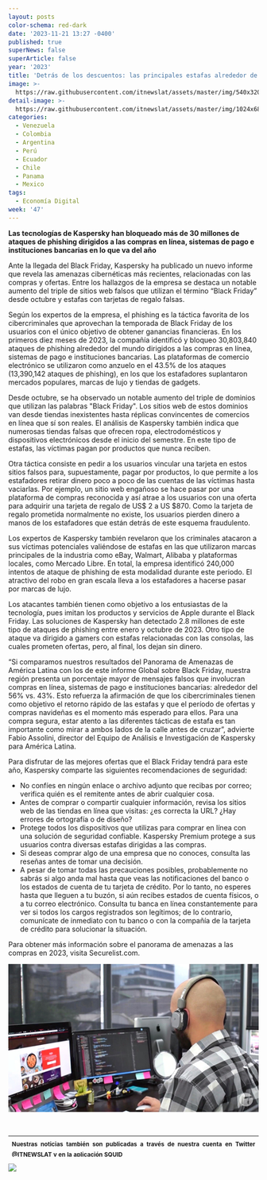 ```yaml
---
layout: posts
color-schema: red-dark
date: '2023-11-21 13:27 -0400'
published: true
superNews: false
superArticle: false
year: '2023'
title: 'Detrás de los descuentos: las principales estafas alrededor de Black Friday'
image: >-
  https://raw.githubusercontent.com/itnewslat/assets/master/img/540x320/E-commerce-p.jpg
detail-image: >-
  https://raw.githubusercontent.com/itnewslat/assets/master/img/1024x680/E-commerce-g.jpg
categories:
  - Venezuela
  - Colombia
  - Argentina
  - Perú
  - Ecuador
  - Chile
  - Panama
  - Mexico
tags:
  - Economía Digital
week: '47'
---
```

**Las tecnologías de Kaspersky han bloqueado más de 30 millones de ataques de phishing dirigidos a las compras en línea, sistemas de pago e instituciones bancarias en lo que va del año**

Ante la llegada del Black Friday, Kaspersky ha publicado un nuevo informe que revela las amenazas cibernéticas más recientes, relacionadas con las compras y ofertas. Entre los hallazgos de la empresa se destaca un notable aumento del triple de sitios web falsos que utilizan el término “Black Friday” desde octubre y estafas con tarjetas de regalo falsas.

Según los expertos de la empresa, el phishing es la táctica favorita de los cibercriminales que aprovechan la temporada de Black Friday de los usuarios con el único objetivo de obtener ganancias financieras. En los primeros diez meses de 2023, la compañía identificó y bloqueo 30,803,840 ataques de phishing alrededor del mundo dirigidos a las compras en línea, sistemas de pago e instituciones bancarias. Las plataformas de comercio electrónico se utilizaron como anzuelo en el 43.5% de los ataques (13,390,142 ataques de phishing), en los que los estafadores suplantaron mercados populares, marcas de lujo y tiendas de gadgets.

Desde octubre, se ha observado un notable aumento del triple de dominios que utilizan las palabras "Black Friday". Los sitios web de estos dominios van desde tiendas inexistentes hasta réplicas convincentes de comercios en línea que sí son reales. El análisis de Kaspersky también indica que numerosas tiendas falsas que ofrecen ropa, electrodomésticos y dispositivos electrónicos desde el inicio del semestre. En este tipo de estafas, las víctimas pagan por productos que nunca reciben.

Otra táctica consiste en pedir a los usuarios vincular una tarjeta en estos sitios falsos para, supuestamente, pagar por productos, lo que permite a los estafadores retirar dinero poco a poco de las cuentas de las víctimas hasta vaciarlas. Por ejemplo, un sitio web engañoso se hace pasar por una plataforma de compras reconocida y así atrae a los usuarios con una oferta para adquirir una tarjeta de regalo de US$ 2 a US $870. Como la tarjeta de regalo prometida normalmente no existe, los usuarios pierden dinero a manos de los estafadores que están detrás de este esquema fraudulento.

Los expertos de Kaspersky también revelaron que los criminales atacaron a sus víctimas potenciales valiéndose de estafas en las que utilizaron marcas principales de la industria como eBay, Walmart, Alibaba y plataformas locales, como Mercado Libre. En total, la empresa identificó 240,000 intentos de ataque de phishing de esta modalidad durante este periodo. El atractivo del robo en gran escala lleva a los estafadores a hacerse pasar por marcas de lujo.

Los atacantes también tienen como objetivo a los entusiastas de la tecnología, pues imitan los productos y servicios de Apple durante el Black Friday. Las soluciones de Kaspersky han detectado 2.8 millones de este tipo de ataques de phishing entre enero y octubre de 2023. Otro tipo de ataque va dirigido a gamers con estafas relacionadas con las consolas, las cuales prometen ofertas, pero, al final, los dejan sin dinero.

“Si comparamos nuestros resultados del Panorama de Amenazas de América Latina con los de este informe Global sobre Black Friday, nuestra región presenta un porcentaje mayor de mensajes falsos que involucran compras en línea, sistemas de pago e instituciones bancarias: alrededor del 56% vs. 43%. Esto refuerza la afirmación de que los cibercriminales tienen como objetivo el retorno rápido de las estafas y que el período de ofertas y compras navideñas es el momento más esperado para ellos. Para una compra segura, estar atento a las diferentes tácticas de estafa es tan importante como mirar a ambos lados de la calle antes de cruzar”, advierte Fabio Assolini, director del Equipo de Análisis e Investigación de Kaspersky para América Latina.

Para disfrutar de las mejores ofertas que el Black Friday tendrá para este año, Kaspersky comparte las siguientes recomendaciones de seguridad:

- No confíes en ningún enlace o archivo adjunto que recibas por correo; verifica quién es el remitente antes de abrir cualquier cosa.
- Antes de comprar o compartir cualquier información, revisa los sitios web de las tiendas en línea que visitas: ¿es correcta la URL? ¿Hay errores de ortografía o de diseño?
- Protege todos los dispositivos que utilizas para comprar en línea con una solución de seguridad confiable. Kaspersky Premium protege a sus usuarios contra diversas estafas dirigidas a las compras.
- Si deseas comprar algo de una empresa que no conoces, consulta las reseñas antes de tomar una decisión.
- A pesar de tomar todas las precauciones posibles, probablemente no sabrás si algo anda mal hasta que veas las notificaciones del banco o los estados de cuenta de tu tarjeta de crédito. Por lo tanto, no esperes hasta que lleguen a tu buzón, si aún recibes estados de cuenta físicos, o a tu correo electrónico. Consulta tu banca en línea constantemente para ver si todos los cargos registrados son legítimos; de lo contrario, comunícate de inmediato con tu banco o con la compañía de la tarjeta de crédito para solucionar la situación.

Para obtener más información sobre el panorama de amenazas a las compras en 2023, visita Securelist.com.

![](https://raw.githubusercontent.com/itnewslat/assets/master/img/540x320/E-commerce-p.jpg)

 <table style="height: 42px;" width="569">
<tbody>
<tr>
<td style="text-align: justify;"><sub><strong>Nuestras noticias también son publicadas a través de nuestra cuenta en Twitter <a href="https://twitter.com/itnewslat?lang=es">@ITNEWSLAT</a> y en la aplicación <a href="https://squidapp.co/en/">SQUID</a></strong></sub></td>
</tr>
</tbody>
</table>

<img src="https://tracker.metricool.com/c3po.jpg?hash=56f88a41e39ab42c063cc51676587a04"/>
